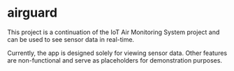 # airguard

This project is a continuation of the IoT Air Monitoring System project and can be used to see sensor data in real-time.

Currently, the app is designed solely for viewing sensor data. Other features are non-functional and serve as placeholders for demonstration purposes.
